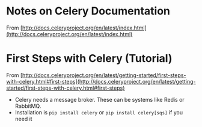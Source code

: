 # Notes on Celery Documentation

From [http://docs.celeryproject.org/en/latest/index.html](http://docs.celeryproject.org/en/latest/index.html)

# First Steps with Celery (Tutorial)

From [http://docs.celeryproject.org/en/latest/getting-started/first-steps-with-celery.html#first-steps](http://docs.celeryproject.org/en/latest/getting-started/first-steps-with-celery.html#first-steps)

* Celery needs a message broker. These can be systems like Redis or RabbitMQ.
* Installation is `pip install celery` or `pip install celery[sqs]` if you need it

